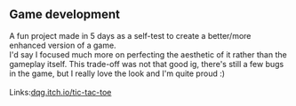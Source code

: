 ## Game development
A fun project made in 5 days as a self-test to create a better/more enhanced version of a game.<br>
I'd say I focused much more on perfecting the aesthetic of it rather than the gameplay itself. This trade-off was not that good ig, there's still a few bugs in the game, but I really love the look and I'm quite proud :)<br>
<br>
Links:<a href="https://dqg.itch.io/tic-tac-toe">dqg.itch.io/tic-tac-toe</a>
